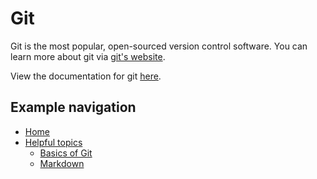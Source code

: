 # Git
Git is the most popular, open-sourced version control software. You can learn more about git via [git's website](https://git-scm.com).

View the documentation for git [here](https://git-scm.com/doc).


## Example navigation
- [Home](../README.md)
- [Helpful topics](./helpful-topics/)
  - [Basics of Git](./basics-of-git)
  - [Markdown](./markdown)

